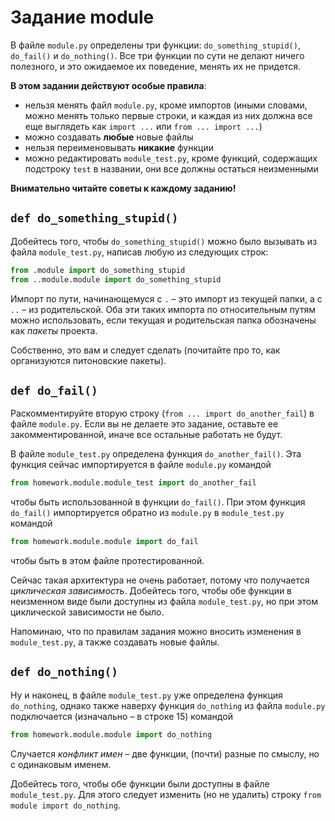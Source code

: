 # Задание module

В файле `module.py` определены три функции: `do_something_stupid()`, `do_fail()` и `do_nothing()`. Все три функции по
сути не делают ничего полезного, и это ожидаемое их поведение, менять их не придется.

**В этом задании действуют особые правила**:

- нельзя менять файл `module.py`, кроме импортов (иными словами, можно менять только первые строки, и каждая из них
  должна все еще выглядеть как `import ...` или `from ... import ...`)
- можно создавать **любые** новые файлы
- нельзя переименовывать **никакие** функции
- можно редактировать `module_test.py`, кроме функций, содержащих подстроку `test` в названии, они все должны остаться
  неизменными

**Внимательно читайте советы к каждому заданию!**

## `def do_something_stupid()`

Добейтесь того, чтобы `do_something_stupid()` можно было вызывать из файла `module_test.py`, написав любую из следующих
строк:

```python
from .module import do_something_stupid
from ..module.module import do_something_stupid
```

Импорт по пути, начинающемуся с `.` &ndash; это импорт из текущей папки, а с `..` &ndash; из родительской. Оба эти таких
импорта по относительным путям можно использовать, если текущая и родительская папка обозначены как _пакеты_ проекта.

Собственно, это вам и следует сделать (почитайте про то, как организуются питоновские пакеты).

## `def do_fail()`

Раскомментируйте вторую строку (`from ... import do_another_fail`) в файле `module.py`. Если вы не делаете это задание,
оставьте ее закомментированной, иначе все остальные работать не будут.

В файле `module_test.py` определена функция `do_another_fail()`. Эта функция сейчас импортируется в файле `module.py`
командой

```python
from homework.module.module_test import do_another_fail
``` 

чтобы быть использованной в функции `do_fail()`. При этом функция `do_fail()` импортируется обратно из `module.py`
в `module_test.py`
командой

```python
from homework.module.module import do_fail
```

чтобы быть в этом файле протестированной.

Сейчас такая архитектура не очень работает, потому что получается _циклическая зависимость_. Добейтесь того, чтобы обе
функции в неизменном виде были доступны из файла `module_test.py`, но при этом циклической зависимости не было.

Напоминаю, что по правилам задания можно вносить изменения в `module_test.py`, а также создавать новые файлы.

## `def do_nothing()`

Ну и наконец, в файле `module_test.py` уже определена функция `do_nothing`, однако также наверху функция `do_nothing` из
файла `module.py` подключается (изначально &ndash; в строке 15) командой

```python
from homework.module.module import do_nothing
```

Случается _конфликт имен_ &ndash; две функции, (почти) разные по смыслу, но с одинаковым именем.

Добейтесь того, чтобы обе функции были доступны в файле `module_test.py`. Для этого следует изменить (но не удалить)
строку `from module import do_nothing`.